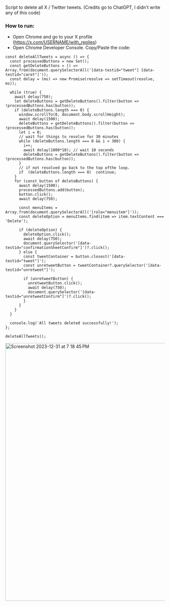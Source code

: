 Script to delete all X / Twitter tweets. (Credits go to ChatGPT, I didn't write any of this code)

### How to run:
- Open Chrome and go to your X profile (https://x.com/USERNAME/with_replies)
- Open Chrome Developer Console. Copy/Paste the code:

```
const deleteAllTweets = async () => {
  const processedButtons = new Set();
  const getDeleteButtons = () => Array.from(document.querySelectorAll('[data-testid="tweet"] [data-testid="caret"]'));
  const delay = (ms) => new Promise(resolve => setTimeout(resolve, ms));

  while (true) {
    await delay(750);
    let deleteButtons = getDeleteButtons().filter(button => !processedButtons.has(button));
    if (deleteButtons.length === 0) {
      window.scrollTo(0, document.body.scrollHeight);
      await delay(1500);
      deleteButtons = getDeleteButtons().filter(button => !processedButtons.has(button));
      let i = 0;
      // wait for things to resolve for 30 minutes
      while (deleteButtons.length === 0 && i < 300) {
        i++;
        await delay(1000*10); // wait 10 seconds
        deleteButtons = getDeleteButtons().filter(button => !processedButtons.has(button));
      }
      // if not resolved go back to the top ofthe loop.
      if  (deleteButtons.length === 0)  continue;
    }
    for (const button of deleteButtons) {
      await delay(1500);
      processedButtons.add(button);
      button.click();
      await delay(750);

      const menuItems = Array.from(document.querySelectorAll('[role="menuitem"]'));
      const deleteOption = menuItems.find(item => item.textContent === 'Delete');

      if (deleteOption) {
        deleteOption.click();
        await delay(750);
        document.querySelector('[data-testid="confirmationSheetConfirm"]')?.click();
      } else {
        const tweetContainer = button.closest('[data-testid="tweet"]');
        const unretweetButton = tweetContainer?.querySelector('[data-testid="unretweet"]');

        if (unretweetButton) {
          unretweetButton.click();
          await delay(750);
          document.querySelector('[data-testid="unretweetConfirm"]')?.click();
        }
      }
    }
  }

  console.log('All tweets deleted successfully!');
};

deleteAllTweets();
```
<img width="813" alt="Screenshot 2023-12-31 at 7 18 45 PM" src="https://github.com/techleadhd/XDelete/assets/61847557/473165c5-9b7c-4065-98fd-5856fcbfb3a8">
